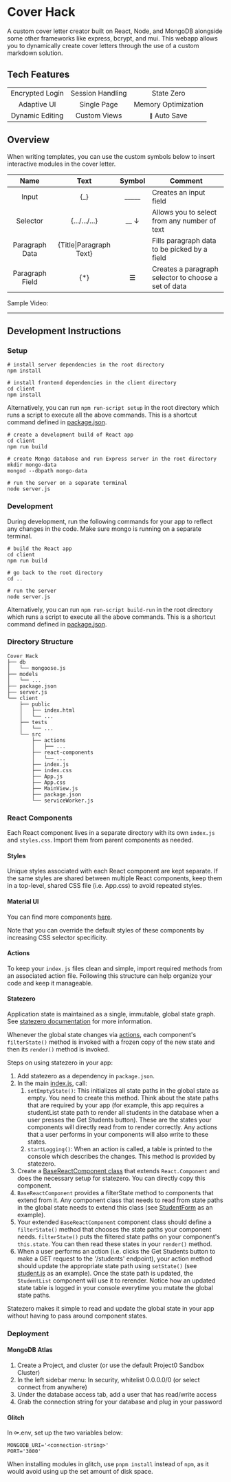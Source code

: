 # Cover Hack

A custom cover letter creator built on React, Node, and MongoDB alongside some other frameworks like express, bcrypt, and mui. This webapp allows you to dynamically create cover letters through the use of a custom markdown solution.

## Tech Features

<table style="text-align:center;">
  <tr>
    <td>Encrypted Login</td>
    <td>Session Handling</td>
    <td>State Zero</td>
  </tr>
  <tr>
    <td>Adaptive UI</td>
    <td>Single Page</td>
    <td>Memory Optimization</td>
  </tr>
  <tr>
    <td>Dynamic Editing</td>
    <td>Custom Views</td>
    <td><sub><sup>🚧</sup></sub> Auto Save</td>
  </tr>
</table>

## Overview

When writing templates, you can use the custom symbols below to insert interactive modules in the cover letter.

Name | Text | Symbol | Comment
:---: | :---: | :---: | ---
Input|{_}|_____|Creates an input field
Selector|{.../.../...}|__ ↓|Allows you to select from any number of text
Paragraph Data|{Title\|Paragraph Text}| |Fills paragraph data to be picked by a field
Paragraph Field|{*}|☰|Creates a paragraph selector to choose a set of data

Sample Video:


------------------------------------------

## Development Instructions

### Setup

```
# install server dependencies in the root directory
npm install

# install frontend dependencies in the client directory
cd client
npm install
```

Alternatively, you can run `npm run-script setup` in the root directory which runs a script to execute all the above commands. This is a shortcut command defined in [package.json](package.json).

```
# create a development build of React app
cd client
npm run build

# create Mongo database and run Express server in the root directory
mkdir mongo-data
mongod --dbpath mongo-data

# run the server on a separate terminal
node server.js
```

### Development

During development, run the following commands for your app to reflect any changes in the code. Make sure mongo is running on a separate terminal.

```
# build the React app
cd client
npm run build

# go back to the root directory
cd ..

# run the server
node server.js
```

Alternatively, you can run `npm run-script build-run` in the root directory which runs a script to execute all the above commands. This is a shortcut command defined in [package.json](package.json).

### Directory Structure

```
Cover Hack
├── db
│   └── mongoose.js
├── models
│   └── ...
├── package.json
├── server.js
└── client
    ├── public
    │   ├── index.html
    │   └── ...
    ├── tests
    │   └── ...
    └── src
        ├── actions
        │   ├── ...
        ├── react-components
        │   └── ...
        ├── index.js
        ├── index.css
        ├── App.js
        ├── App.css
        ├── MainView.js
        ├── package.json
        └── serviceWorker.js
```

### React Components

Each React component lives in a separate directory with its own `index.js` and `styles.css`. Import them from parent components as needed.

#### Styles

Unique styles associated with each React component are kept separate. If the same styles are shared between multiple React components, keep them in a top-level, shared CSS file (i.e. App.css) to avoid repeated styles.

#### Material UI

You can find more components [here](https://material-ui.com/).

Note that you can override the default styles of these components by increasing CSS selector specificity.

#### Actions

To keep your `index.js` files clean and simple, import required methods from an associated action file. Following this structure can help organize your code and keep it manageable.

#### Statezero

Application state is maintained as a single, immutable, global state graph. See
[statezero documentation](https://github.com/andornaut/statezero/blob/master/README.md) for more information.

Whenever the global state changes via [actions](client/src/actions), each component's `filterState()` method is invoked with a
frozen copy of the new state and then its `render()` method is invoked.

Steps on using statezero in your app:

1. Add statezero as a dependency in `package.json`.
2. In the main [index.js](client/src/index.js), call:
    1. `setEmptyState()`: This initializes all state paths in the global state as empty. You need to create this method. Think about the state paths that are required by your app (for example, this app requires a studentList state path to render all students in the database when a user presses the Get Students button). These are the states your components will directly read from to render correctly. Any actions that a user performs in your components will also write to these states.
    2. `startLogging()`: When an action is called, a table is printed to the console which describes the changes. This method is provided by statezero.
3. Create a [BaseReactComponent class](client/src/react-components/BaseReactComponent) that extends `React.Component` and does the necessary setup for statezero. You can directly copy this component.
4. `BaseReactComponent` provides a filterState method to components that extend from it. Any component class that needs to read from state paths in the global state needs to extend this class (see [StudentForm](client/src/react-components/StudentForm) as an example).
5. Your extended `BaseReactComponent` component class should define a `filterState()` method that chooses the state paths your component needs. `filterState()` puts the filtered state paths on your component's `this.state`. You can then read these states in your `render()` method.
6. When a user performs an action (i.e. clicks the Get Students button to make a GET request to the '/students' endpoint), your action method should update the appropriate state path using `setState()` (see [student.js](client/src/actions/student.js) as an example). Once the state path is updated, the `StudentList` component will use it to rerender. Notice how an updated state table is logged in your console everytime you mutate the global state paths.

Statezero makes it simple to read and update the global state in your app without having to pass around component states.

### Deployment

#### MongoDB Atlas
1. Create a Project, and cluster (or use the default Project0 Sandbox Cluster)
2. In the left sidebar menu: In security, whitelist 0.0.0.0/0 (or select connect from anywhere)
3. Under the database access tab, add a user that has read/write access
4. Grab the connection string for your database and plug in your password

#### Glitch
In ⚩.env, set up the two variables below:
```
MONGODB_URI='<connection-string>'
PORT='3000'
```

When installing modules in glitch, use `pnpm install` instead of `npm`, as it would avoid using up the set amount of disk space.